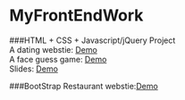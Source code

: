 # MyFrontEndWork

###HTML + CSS + Javascript/jQuery Project<br>
A dating webstie: [Demo](http://htmlpreview.github.com/?https://github.com/mrjihai/MyFrontEndWork/blob/master/Html%20CSS%20JS%20jQuery/datingWebsite/Dating%20Website.html)<br>
A face guess game: [Demo](http://htmlpreview.github.com/?https://github.com/mrjihai/MyFrontEndWork/blob/master/Html%20CSS%20JS%20jQuery/faceGuessGame/FaceGuessGame.html)<br>
Slides: [Demo](http://htmlpreview.github.com/?https://github.com/mrjihai/MyFrontEndWork/blob/master/Html%20CSS%20JS%20jQuery/slides/slides.html)<br>

###BootStrap
Restaurant webstie:[Demo](https://htmlpreview.github.io/?https://raw.githubusercontent.com/mrjihai/MyFrontEndWork/master/Bootstarp%20Work/index.html)


